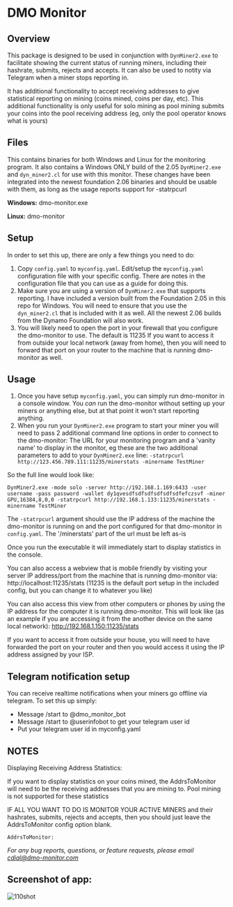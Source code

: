 # DMO Monitor

## Overview

This package is designed to be used in conjunction with `DynMiner2.exe` to facilitate showing the current status 
of running miners, including their hashrate, submits, rejects and accepts. It can also be used to notity via
Telegram when a miner stops reporting in.

It has additional functionality to accept receiving addresses to give statistical reporting on 
mining (coins mined, coins per day, etc). This additional functionality is only useful for solo mining as
pool mining submits your coins into the pool receiving address (eg, only the pool operator knows what is yours)


## Files

This contains binaries for both Windows and Linux for the monitoring program.
It also contains a Windows ONLY build of the 2.05 `DynMiner2.exe` and `dyn_miner2.cl` for use with this monitor.
These changes have been integrated into the newest foundation 2.06 binaries and should be usable with them, as long as the 
usage reports support for -statrpcurl

**Windows:** dmo-monitor.exe

**Linux:** dmo-monitor

## Setup

In order to set this up, there are only a few things you need to do:

1. Copy `config.yaml` to `myconfig.yaml`. Edit/setup the `myconfig.yaml`
   configuration file with your specific config. There are notes in the
   configuration file that you can use as a guide for doing this.
2. Make sure you are using a version of `DynMiner2.exe` that supports reporting.
   I have included a version built from the Foundation 2.05 in this repo for
   Windows. You will need to ensure that you use the `dyn_miner2.cl` that is
   included with it as well. All the newest 2.06 builds from the Dynamo Foundation will also work.
3. You will likely need to open the port in your firewall that you configure
   the dmo-monitor to use. The default is 11235 If you want to access it from
   outside your local network (away from home), then you will need to forward that
   port on your router to the machine that is running dmo-monitor as well.


## Usage

1. Once you have setup `myconfig.yaml`, you can simply run dmo-monitor in a console
   window. You *can* run the dmo-monitor without setting up your miners or anything else, but at that
   point it won't start reporting anything.
2. When you run your `DynMiner2.exe` program to start your miner you will need to pass 2
   additional command line options in order to connect to the dmo-monitor: The
   URL for your monitoring program and a 'vanity name' to display in the
   monitor, eg these are the two additional parameters to add to your
   `DynMiner2.exe` line: `-statrpcurl http://123.456.789.111:11235/minerstats
   -minername TestMiner`

So the full line would look like:

```
DynMiner2.exe -mode solo -server http://192.168.1.169:6433 -user username -pass password -wallet dy1qvesdfsdfsdfsdfsdfsdfefczsvf -miner GPU,16384,8,0,0 -statrpcurl http://192.168.1.133:11235/minerstats -minername TestMiner
```

The `-statrpcurl` argument should use the IP address of the machine the dmo-monitor is running on and the port configured for that dmo-monitor in `config.yaml`. The '/minerstats' part of the url must be left as-is

Once you run the executable it will immediately start to display statistics in the console. 

You can also access a webview that is mobile friendly by visiting your server IP address/port 
from the machine that is running dmo-monitor via:
http://localhost:11235/stats 
(11235 is the default port setup in the included config, but you can change it to whatever you like)

You can also access this view from other computers or phones by using the IP address for the computer it is running dmo-monitor.
This will look like (as an example if you are accessing it from the another device on the same local network):
http://192.168.1.150:11235/stats

If you want to access it from outside your house, you will need to have
forwarded the port on your router and then you would access it using the IP
address assigned by your ISP.


## Telegram notification setup

You can receive realtime notifications when your miners go offline via telegram.
To set this up simply:
* Message /start to @dmo_monitor_bot
* Message /start to @userinfobot to get your telegram user id
* Put your telegram user id in myconfig.yaml


## NOTES

Displaying Receiving Address Statistics:

If you want to display statistics on your coins mined, the AddrsToMonitor will need to be the receiving addresses that you are mining to.
Pool mining is not supported for these statistics

IF ALL YOU WANT TO DO IS MONITOR YOUR ACTIVE MINERS and their hashrates, submits, rejects and accepts, 
then you should just leave the AddrsToMonitor config option blank.
```
AddrsToMonitor: 
```

*For any bug reports, questions, or feature requests, please email cdial@dmo-monitor.com*

## Screenshot of app:
![110shot](https://user-images.githubusercontent.com/531169/151652270-635b47f8-9e33-4dab-a5d0-6b4c2ce50672.png)
